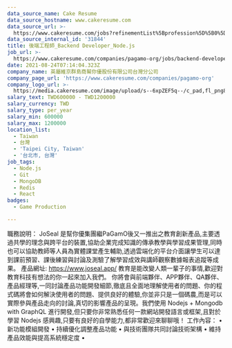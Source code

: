 ```yaml
---
data_source_name: Cake Resume
data_source_hostname: www.cakeresume.com
data_source_url: >-
  https://www.cakeresume.com/jobs?refinementList%5Bprofession%5D%5B0%5D=game-production&range%5Bsalary_range%5D%5Bmin%5D=1000000
data_source_internal_id: '31844'
title: 後端工程師_Backend Developer_Node.js
job_url: >-
  https://www.cakeresume.com/companies/pagamo-org/jobs/backend-developer-joseal-831fdc
date: 2021-08-24T07:14:04.323Z
company_name: 英屬維京群島商幫你優股份有限公司台灣分公司
company_page_url: 'https://www.cakeresume.com/companies/pagamo-org'
company_logo_url: >-
  https://media.cakeresume.com/image/upload/s--6xpZEF5q--/c_pad,fl_png8,h_200,w_200/v1639538911/wne3p2apzxvmk4zfwixh.png
salary_text: TWD600000 - TWD1200000
salary_currency: TWD
salary_type: per_year
salary_min: 600000
salary_max: 1200000
location_list:
  - Taiwan
  - 台灣
  - 'Taipei City, Taiwan'
  - '台北市, 台灣'
job_tags:
  - Node.js
  - Git
  - MongoDB
  - Redis
  - React
badges:
  - Game Production

---
```


職務說明： JoSeal 是幫你優集團繼PaGamO後又一推出之教育創新產品,主要透過共學的理念與跨平台的裝置,協助企業完成知識的傳承教學與學習成果管理,同時也可以協助教師等人員為實體課堂產生輔助,透過雲端化的平台介面讓學生可以達到課前預習、課後練習與討論及測驗了解學習成效與講師觀察數據報表追蹤等成果。 產品網址: https://www.joseal.app/ 教育是能改變人類一輩子的事情,歡迎對教育科技有想法的你一起來加入我們。 你將會與前端夥伴、APP夥伴、QA夥伴、產品經理等,⼀同討論產品功能開發細節,徹底且全⾯地理解使⽤者的問題、你的程式碼將會如何解決使⽤者的問題、提供良好的體驗,你並非只是⼀個碼農,⽽是可以實際參與產品走向的討論,真切的影響產品的呈現。我們使⽤ Nodejs + Mongodb with GraphQL 進⾏開發,但只要你非常熟悉任何⼀款網站開發語⾔或框架,且對於學習 Nodejs 感興趣,只要有良好的⾃學能⼒,都非常歡迎來聊聊哦！ ⼯作內容： • 新功能模組開發 • 持續優化調整產品功能 • 與技術團隊共同討論技術架構 • 維持產品效能與提⾼系統穩定度 •